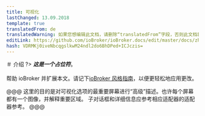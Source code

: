 ```yaml
---
title: 可视化
lastChanged: 13.09.2018
template: true
translatedFrom: de
translatedWarning: 如果您想编辑此文档，请删除“translatedFrom”字段，否则此文档将再次自动翻译
editLink: https://github.com/ioBroker/ioBroker.docs/edit/master/docs/zh-cn/viz/README.md
hash: VDRMKj0iveNbcqgslkwM24ndl2do6BhDPed+ICJczis=
---
```

＃ 介绍
?> ***这是一个占位符***。<br><br>帮助 ioBroker 并扩展本文。请记下[ioBroker 风格指南](community/styleguidedoc)，以便更轻松地应用更改。

@@@ 这里的目的是对可视化选项的最重要屏幕进行“高级”描述。也许每个屏幕都有一个图像，并解释重要区域。
子对话框和详细信息应参考相应适配器的适配器参考。
@@@